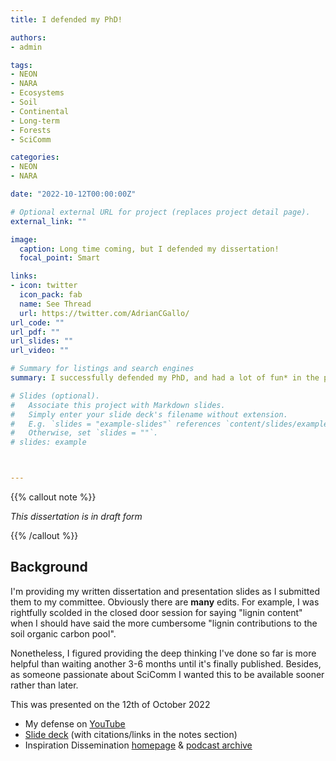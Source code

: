 ```yaml
---
title: I defended my PhD! 

authors:
- admin

tags:
- NEON
- NARA
- Ecosystems
- Soil
- Continental
- Long-term
- Forests
- SciComm

categories:
- NEON
- NARA

date: "2022-10-12T00:00:00Z"

# Optional external URL for project (replaces project detail page).
external_link: ""

image:
  caption: Long time coming, but I defended my dissertation!  
  focal_point: Smart

links:
- icon: twitter
  icon_pack: fab
  name: See Thread
  url: https://twitter.com/AdrianCGallo/
url_code: ""
url_pdf: ""
url_slides: ""
url_video: ""

# Summary for listings and search engines
summary: I successfully defended my PhD, and had a lot of fun* in the process (Type II fun). You can watch my presentation, look through my slides, and access my *draft* dissertation that still requires more edits before it's finalized. Enjoy.

# Slides (optional).
#   Associate this project with Markdown slides.
#   Simply enter your slide deck's filename without extension.
#   E.g. `slides = "example-slides"` references `content/slides/example-slides.md`.
#   Otherwise, set `slides = ""`.
# slides: example



---
```

{{% callout note %}}

_This dissertation is in draft form_

{{% /callout %}}


## Background

I'm providing my written dissertation and presentation slides as I submitted them to my committee. Obviously there are __many__ edits. For example, I was rightfully scolded in the closed door session for saying "lignin content" when I should have said the more cumbersome "lignin contributions to the soil organic carbon pool". 

Nonetheless, I figured providing the deep thinking I've done so far is more helpful than waiting another 3-6 months until it's finally published. Besides, as someone passionate about SciComm I wanted this to be available sooner rather than later. 

This was presented on the 12th of October 2022 
- My defense on [YouTube](https://youtu.be/qrPpsV34E0A)
- [Slide deck](https://docs.google.com/presentation/d/1YFLgXWVOdiGcBTpRh-1lsenn7OfK03Z5sY7ofKAPm1I/edit?usp=sharing) (with citations/links in the notes section)
- Inspiration Dissemination [homepage](https://blogs.oregonstate.edu/inspiration/) & [podcast archive](https://feeds.transistor.fm/inspiration-dissemination) 







